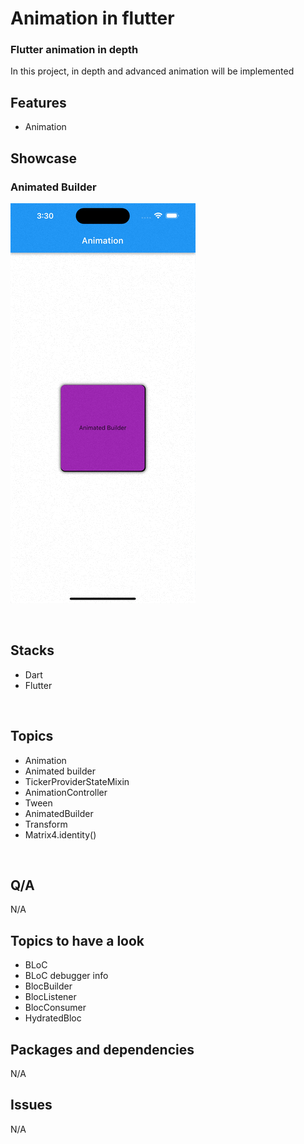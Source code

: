 # Animation in flutter

### Flutter animation in depth

In this project, in depth and advanced animation will be implemented




## Features

- Animation


<!-- <br> -->

## Showcase
### Animated Builder

![alt text](https://github.com/alxayeed/flutter-animation-graphics/blob/main/ss/animation.gif)



<br>

## Stacks

- Dart
- Flutter

<br>

## Topics

- Animation
- Animated builder
- TickerProviderStateMixin
- AnimationController
- Tween
- AnimatedBuilder
- Transform
- Matrix4.identity()

<br>

## Q/A
N/A

## Topics to have a look
- BLoC
- BLoC debugger info
- BlocBuilder
- BlocListener
- BlocConsumer
- HydratedBloc

## Packages and dependencies
N/A

## Issues
N/A
